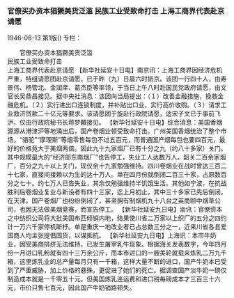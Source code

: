 ### 官僚买办资本猖獗美货泛滥  民族工业受致命打击  上海工商界代表赴京请愿

1946-08-13
第1版()
专栏：

　　官僚买办资本猖獗美货泛滥  
    民族工业受致命打击            
    上海工商界代表赴京请愿
    【新华社延安十日电】南京讯：上海工商界因经济危机严重，特组请愿团赴京请愿，已于昨（九）日晨六时抵京。该团一行四十人，由寿景伟、杨管北、金润庠、葛杰臣等率领，于当日上午八时赴国民党政府请愿，由文官长吴鼎昌接见。据中央社消息：该团向当局提出：（１）改善金融措施，挽救金融危机。（２）实行进出口连锁制度，并补贴出口业，实行高价收购。（３）请求工业救济贷款二十亿元等要求。该请愿团于旋赴行政院请愿，适宋子文已于事前飞沪，仅由行政院秘书长蒋梦麟接见。
    【新华社延安十日电】综合消息：美国香烟源源从港津沪等地涌出后，国产卷烟业顿受致命打击。广州美国香烟统治了整个市场，“骆驼”“摩理斯”等烟零售每包不过五百元，而普通国产烟每包也要四百元，最好的价格竟大于美烟两倍。因此九十九家烟厂已有十分之九（约八十多家）关门。其中规模最大的“经济部东南烟厂”也告停工，失业工人达数万人。韶关二百余家烟厂，百分之九十以上关门，现仅余十九家勉强维持。四川卷烟业在战时曾达三百二十七家，直接间接赖以为生的达十万人。单在四月份就倒闭二百三十家，占原数百分之七十。约七万人已告失业，其余仅勉强维持半饥饿生活。其他如宁波，在抗战胜利后卷烟业复业与新设者有四十三家，迄上月初止，其中三十多家已先后倒闭。在天津，国产卷烟厂也纷纷倒闭了，甚至拥有制烟机九十八台之英商颐中烟草公司，也因无法做美烟竞赛，而宣告停工。
    【新华社延安九日电】渝讯：官僚资本之中纺织公司将大批美国布匹倾销内地，结果使川省二万家以上织厂的五分之四约计一万六千家停机断杼。单是重庆一地改业者已占总数三分之一，近来川省各县爱国商人均主张提倡国货，以谋抵抗。
    【新华社延安九日电】上海讯：本市牛奶业，因受美商排挤无法维持，已发生屠宰乳牛现象。根据海关发表数字，今年四月份一月进口乳粉就有四十三万余公斤，而本市进口的一艘美轮就载来炼乳二万九千箱，这里炼乳业的总产量每月只有一千箱，这样大量不断的进口，国产牛奶本已受到了严重威胁，加上价格的悬殊，更促进了她们的死亡。据调查国产淡牛奶一磅仅制造成本就是一千零五十元。但美国炼乳连运费和进口税每磅成本才三百三十六元，市价只售七百元，因此国产牛奶销路顿失。
